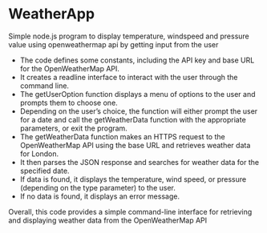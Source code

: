 # WeatherApp
Simple node.js program to display temperature, windspeed and pressure value using openweathermap api by getting input from the user

* The code defines some constants, including the API key and base URL for the OpenWeatherMap API.
* It creates a readline interface to interact with the user through the command line.
* The getUserOption function displays a menu of options to the user and prompts them to choose one.
* Depending on the user’s choice, the function will either prompt the user for a date and call the getWeatherData function with the appropriate parameters, or exit the program.
* The getWeatherData function makes an HTTPS request to the OpenWeatherMap API using the base URL and retrieves weather data for London.
* It then parses the JSON response and searches for weather data for the specified date.
* If data is found, it displays the temperature, wind speed, or pressure (depending on the type parameter) to the user.
* If no data is found, it displays an error message.

Overall, this code provides a simple command-line interface for retrieving and displaying weather data from the OpenWeatherMap API

